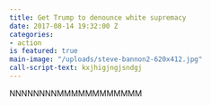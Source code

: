 ```yaml
---
title: Get Trump to denounce white supremacy
date: 2017-08-14 19:32:00 Z
categories:
- action
is featured: true
main-image: "/uploads/steve-bannon2-620x412.jpg"
call-script-text: kxjhigjngjsndgj
---
```


NNNNNNNNMMMMMMMMMMMM